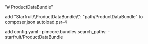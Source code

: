 "# ProductDataBundle" 

add "Starfruit\\\ProductDataBundle\\\\": "path/ProductDataBundle" to composer.json autoload.psr-4

add config.yaml : pimcore.bundles.search_paths: - starfruit/ProductDataBundle
